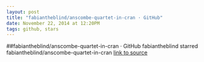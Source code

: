 ```yaml
---
layout: post
title: "fabiantheblind/anscombe-quartet-in-cran · GitHub"
date: November 22, 2014 at 12:20PM
tags: github, stars
---
```

##fabiantheblind/anscombe-quartet-in-cran · GitHub
fabiantheblind starred fabiantheblind/anscombe-quartet-in-cran
[link to source](http://ift.tt/1xCdUK9) 
